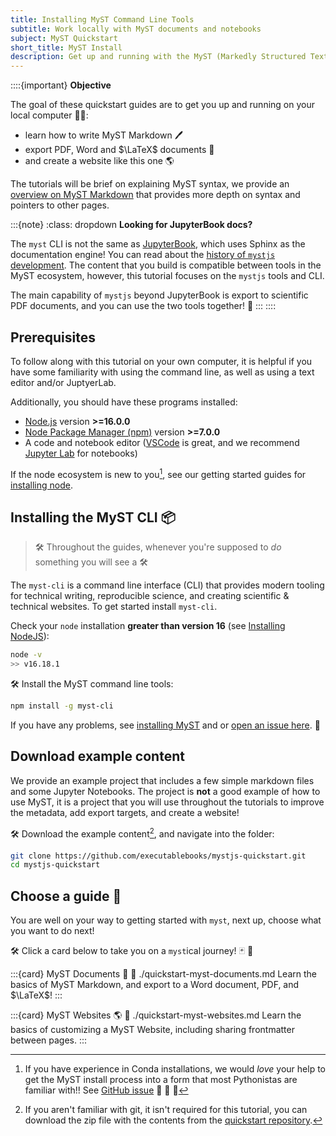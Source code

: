 ```yaml
---
title: Installing MyST Command Line Tools
subtitle: Work locally with MyST documents and notebooks
subject: MyST Quickstart
short_title: MyST Install
description: Get up and running with the MyST (Markedly Structured Text) command line interface. MyST is designed to create publication-quality documents written entirely in Markdown.
---
```


::::{important}
**Objective**

The goal of these quickstart guides are to get you up and running on your local computer 👩‍💻:

- learn how to write MyST Markdown 🖊
- export PDF, Word and $\LaTeX$ documents 📑
- and create a website like this one 🌎

The tutorials will be brief on explaining MyST syntax, we provide an [overview on MyST Markdown](./quickstart-myst-markdown.md) that provides more depth on syntax and pointers to other pages.

:::{note}
:class: dropdown
**Looking for JupyterBook docs?**

The `myst` CLI is not the same as [JupyterBook](https://jupyterbook.org/), which uses Sphinx as the documentation engine!
You can read about the [history of `mystjs` development](./background.md).
The content that you build is compatible between tools in the MyST ecosystem, however, this tutorial focuses on the `mystjs` tools and CLI.

The main capability of `mystjs` beyond JupyterBook is export to scientific PDF documents, and you can use the two tools together! 💚
:::
::::

## Prerequisites

To follow along with this tutorial on your own computer, it is helpful if you have some familiarity with using the command line, as well as using a text editor and/or JuptyerLab.

Additionally, you should have these programs installed:

- [Node.js](https://nodejs.org) version **>=16.0.0**
- [Node Package Manager (npm)](https://docs.npmjs.com/about-npm) version **>=7.0.0**
- A code and notebook editor ([VSCode](https://code.visualstudio.com/) is great, and we recommend [Jupyter Lab](https://jupyter.org/install) for notebooks)

If the node ecosystem is new to you[^conda], see our getting started guides for [installing node](./installing-prerequisites.md).

[^conda]: If you have experience in Conda installations, we would _love_ your help to get the MyST install process into a form that most Pythonistas are familiar with!! See [GitHub issue](https://github.com/executablebooks/mystjs/issues/139) 🙏 🐍 🚀

## Installing the MyST CLI 📦

> 🛠 Throughout the guides, whenever you're supposed to _do_ something you will see a 🛠

The `myst-cli` is a command line interface (CLI) that provides modern tooling for technical writing, reproducible science, and creating scientific & technical websites. To get started install `myst-cli`.

Check your `node` installation **greater than version 16** (see [Installing NodeJS](./installing-prerequisites.md)):

```bash
node -v
>> v16.18.1
```

🛠 Install the MyST command line tools:

```bash
npm install -g myst-cli
```

If you have any problems, see [installing MyST](./installing.md) and or [open an issue here](https://github.com/executablebooks/mystjs/issues/new?assignees=&labels=bug&template=bug_report.yml). 🐛

## Download example content

We provide an example project that includes a few simple markdown files and some Jupyter Notebooks.
The project is **not** a good example of how to use MyST, it is a project that you will use throughout the tutorials to improve the metadata, add export targets, and create a website!

🛠 Download the example content[^no-git], and navigate into the folder:

```bash
git clone https://github.com/executablebooks/mystjs-quickstart.git
cd mystjs-quickstart
```

[^no-git]: If you aren't familiar with git, it isn't required for this tutorial, you can download the zip file with the contents from the [quickstart repository](https://github.com/executablebooks/mystjs-quickstart).

## Choose a guide 🚀

You are well on your way to getting started with `myst`, next up, choose what you want to do next!

🛠 Click a card below to take you on a `myst`ical journey! 🃏 🎲

:::{card} MyST Documents 📑
:link: ./quickstart-myst-documents.md
Learn the basics of MyST Markdown, and export to a Word document, PDF, and $\LaTeX$!
:::

:::{card} MyST Websites 🌎
:link: ./quickstart-myst-websites.md
Learn the basics of customizing a MyST Website, including sharing frontmatter between pages.
:::
